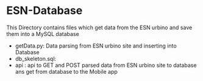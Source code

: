# ESN-Database #

This Directory contains files which get data from the ESN urbino and save them into a MySQL database

* getData.py: Data parsing  from ESN urbino site and inserting into Database
* db_skeleton.sql: 
* api : api to GET and POST parsed data from ESN urbino site to database ans get from database to the Mobile app

